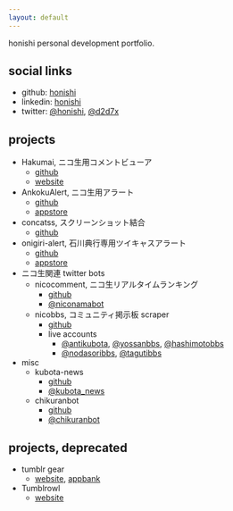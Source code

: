```yaml
---
layout: default
---
```


honishi personal development portfolio.

## social links

  * github: <a href="https://github.com/honishi" target="_blank">honishi</a>
  * linkedin: <a href="https://www.linkedin.com/in/honishi" target="_blank">honishi</a>
  * twitter: <a href="https://twitter.com/honishi" target="_blank">@honishi</a>, <a href="https://twitter.com/d2d7x" target="_blank">@d2d7x</a>

## projects

  * Hakumai, ニコ生用コメントビューア
    * <a href="https://github.com/honishi/Hakumai" target="_blank">github</a>
    * <a href="http://honishi.github.io/Hakumai" target="_blank">website</a>
  * AnkokuAlert, ニコ生用アラート
    * <a href="https://github.com/honishi/AnkokuAlert" target="_blank">github</a>
    * <a href="https://itunes.apple.com/jp/app/an-heiarato/id447599289?mt=12" target="_blank">appstore</a>
  * concatss, スクリーンショット結合
    * <a href="https://github.com/honishi/concatss" target="_blank">github</a>
  * onigiri-alert, 石川典行専用ツイキャスアラート
    * <a href="https://github.com/honishi/onigiri-alert-server" target="_blank">github</a>
    * <a href="https://itunes.apple.com/jp/app/onigiri/id821353463?mt=8" target="_blank">appstore</a>
  * ニコ生関連 twitter bots
    * nicocomment, ニコ生リアルタイムランキング
      * <a href="https://github.com/honishi/nicocomment" target="_blank">github</a>
      * <a href="https://twitter.com/niconamabot" target="_blank">@niconamabot</a>
    * nicobbs, コミュニティ掲示板 scraper
      * <a href="https://github.com/honishi/nicobbs" target="_blank">github</a>
      * live accounts
        * <a href="https://twitter.com/antikubota" target="_blank">@antikubota</a>, <a href="https://twitter.com/yossanbbs" target="_blank">@yossanbbs</a>, <a href="https://twitter.com/hashimotobbs" target="_blank">@hashimotobbs</a>
        * <a href="https://twitter.com/nodasoribbs" target="_blank">@nodasoribbs</a>, <a href="https://twitter.com/tagutibbs" target="_blank">@tagutibbs</a>
  * misc
    * kubota-news
      * <a href="https://github.com/honishi/kubota-news" target="_blank">github</a>
      * <a href="https://twitter.com/kubota_news" target="_blank">@kubota_news</a>
    * chikuranbot
      * <a href="https://github.com/honishi/chikuranbot" target="_blank">github</a>
      * <a href="https://twitter.com/chikuranbot" target="_blank">@chikuranbot</a>
  
## projects, deprecated

  * tumblr gear
    * <a href="http://tumblrgear.tumblr.com/" target="_blank">website</a>, <a href="http://www.appbank.net/2009/06/08/iphone-application/29817.php" target="_blank">appbank</a>
  * Tumblrowl
    * <a href="http://s3.amazonaws.com/tumblrowl/index.html" target="_blank">website</a>
